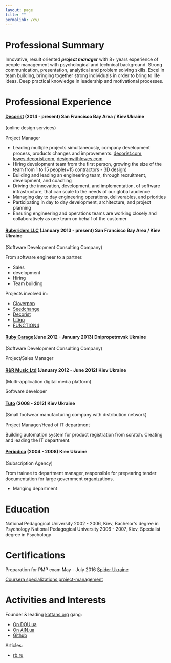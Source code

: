 ```yaml
---
layout: page
title: ""
permalink: /cv/
---
```


# Professional Summary

Innovative, result oriented ***project manager*** with 8+ years experience of people management with psychological and technical background. Strong communication, presentation, analytical and problem solving skills.
Excel in team building, bringing together strong individuals in order to bring to life ideas.
Deep practical knowledge in leadership and motivational processes.

# Professional Experience

<!-- DECORIST -->

#### [Decorist](https://www.decorist.com/) (2014 - present) San Francisco Bay Area / Kiev Ukraine
(online design services)

Project Manager

* Leading multiple projects simultaneously, company development process, products changes and improvements. [decorist.com](https://decorist.com/), [lowes.decorist.com](http://lowes.decorist.com/), [designwithlowes.com](https://www.designwithlowes.com/)
* Hiring development team from the first person, growing the size of the team from 1 to 15 people(+15 contractors - 3D design)
* Building and leading an engineering team, through recruitment, development, and
coaching
* Driving the innovation, development, and implementation, of software infrastructure, that can
scale to the needs of our global audience
* Managing day to day engineering operations, deliverables, and priorities
* Participating in day to day development, architecture, and project planning
* Ensuring engineering and operations teams are working closely and collaboratively as one team
on behalf of the customer

<!-- DECORIST -->

<!-- RUBYRIDERS -->

#### [Rubyriders LLC](http://www.rubyriders.com/) (January 2013 - present) San Francisco Bay Area / Kiev Ukraine
(Software Development Consulting Company)

From software engineer to a partner.

* Sales
* development
* Hiring
* Team building

Projects involved in:

* [Cloverpop](https://www.cloverpop.com/)
* [Seedchange](https://www.seedchange.com/)
* [Decorist](https://www.decorist.com/)
* [Litigo](http://www.litigo.org/)
* [FUNCTION4](http://fn4.us/)

<!-- RUBYRIDERS -->

<!-- RUBYGARAGE -->

#### [Ruby Garage](https://rubygarage.org/)(June 2012 - January 2013) Dnipropetrovsk Ukraine
(Software Development Consulting Company)

Project/Sales Manager

<!-- RUBYGARAGE -->

<!-- TUNHOG -->

#### [R&R Music Ltd](https://www.linkedin.com/company/1938618) (January 2012 - June 2012) Kiev Ukraine
(Multi-application digital media platform)

Software developer

<!-- TUNHOG -->

<!-- TUTO -->

#### [Tuto](http://tuto.bigopt.com/) (2008 - 2012) Kiev Ukraine
(Small footwear manufacturing company with distribution network)

Project Manager/Head of IT department

Building automation system for product registration from scratch. Creating and leading the IT department.

<!-- TUNHOG -->

<!-- PERIODICA -->

#### [Periodica](http://www.periodik.com.ua/) (2004 - 2008) Kiev Ukraine
(Subscription Agency)
<!-- TODO fix this -->

From trainee to department manager, responsible for prepearing tender documentation for large government organizations.

* Manging department

<!-- PERIODICA -->

# Education
National Pedagogical University 2002 - 2006, Kiev, Bachelor's degree in Psychology
National Pedagogical University 2006 - 2007, Kiev, Specialist degree in Psychology

# Certifications

Preparation for PMP exam May - July 2016 [Spider Ukraine](http://spiderproject.com.ua/en/certification/calendar/)

[Coursera specializations project-management](https://www.coursera.org/specializations/project-management)

# Activities and Interests

Founder & leading [kottans.org](http://kottans.org/) gang:

* [On DOU.ua](https://dou.ua/forums/tags/kottans.org/)
* [On AIN.ua](http://ain.ua/tag/kottans)
* [Github](https://github.com/Kottans)

Articles:

* [rb.ru](http://rb.ru/author/sychov/)

